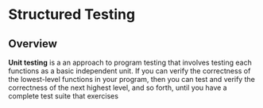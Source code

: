 # Structured Testing

## Overview

**Unit testing** is a an approach to program testing that involves testing each functions as a basic independent unit. If you can verify the correctness of the lowest-level functions in your program, then you can test and verify the correctness of the next highest level, and so forth, until you have a complete test suite that exercises 
